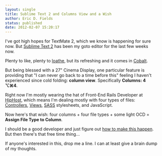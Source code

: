 ```yaml
---
layout: single
title: Sublime Text 2 and Columns View and a Wish
author: Eric D. Fields
status: published
date: 2012-02-07 15:20:17
---
```


I've got high hopes for TextMate 2, which we know is happening for sure now. But [Sublime Text 2](http://www.sublimetext.com/) has been my goto editor for the last few weeks now.

Plenty to like, plenty to [loathe](http://www.sublimetext.com/forum/viewtopic.php?f=3&t=4297), but its refreshing and it comes in [Cobalt](http://cloud.ericdfields.com/Dzzz). 

But being blessed with a 27" Cinema Display, one particular feature is providing that "I can never go back to a time before this" feeling I haven't experienced since cold folding: **column view**. Specifically **Columns: 4 ⌥⌘4**.

Right now I'm mostly wearing the hat of Front-End Rails Developer at [HipHost](http://hiphost.com), which means I'm dealing mostly with four types of files: [Controllers](http://guides.rubyonrails.org/action_controller_overview.html), [Views](http://guides.rubyonrails.org/layouts_and_rendering.html), [SASS](http://sass-lang.com) stylesheets, and JavaScript.

Now here's that wish: four columns +  four file types + some light OCD = **Assign File Type to Column**.

I should be a good developer and just figure out [how to make this happen](http://net.tutsplus.com/tutorials/python-tutorials/how-to-create-a-sublime-text-2-plugin/). But then there's that free time thing…

If anyone's interested in this, drop me a line. I can at least give a brain dump of my thoughts. 